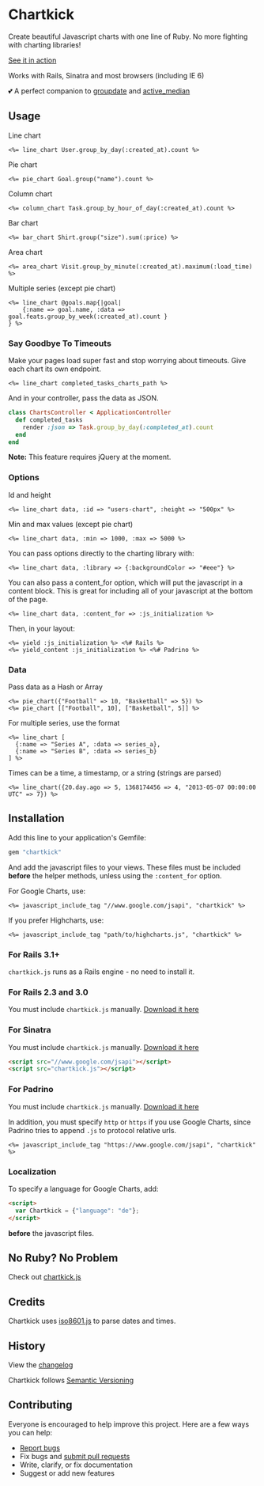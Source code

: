 # Chartkick

Create beautiful Javascript charts with one line of Ruby. No more fighting with charting libraries!

[See it in action](http://ankane.github.io/chartkick/)

Works with Rails, Sinatra and most browsers (including IE 6)

:two_hearts: A perfect companion to [groupdate](https://github.com/ankane/groupdate) and [active_median](https://github.com/ankane/active_median)

## Usage

Line chart

```erb
<%= line_chart User.group_by_day(:created_at).count %>
```

Pie chart

```erb
<%= pie_chart Goal.group("name").count %>
```

Column chart

```erb
<%= column_chart Task.group_by_hour_of_day(:created_at).count %>
```

Bar chart

```erb
<%= bar_chart Shirt.group("size").sum(:price) %>
```

Area chart

```erb
<%= area_chart Visit.group_by_minute(:created_at).maximum(:load_time) %>
```

Multiple series (except pie chart)

```erb
<%= line_chart @goals.map{|goal|
    {:name => goal.name, :data => goal.feats.group_by_week(:created_at).count }
} %>
```

### Say Goodbye To Timeouts

Make your pages load super fast and stop worrying about timeouts.  Give each chart its own endpoint.

```erb
<%= line_chart completed_tasks_charts_path %>
```

And in your controller, pass the data as JSON.

```ruby
class ChartsController < ApplicationController
  def completed_tasks
    render :json => Task.group_by_day(:completed_at).count
  end
end
```

**Note:** This feature requires jQuery at the moment.

### Options

Id and height

```erb
<%= line_chart data, :id => "users-chart", :height => "500px" %>
```

Min and max values (except pie chart)

```erb
<%= line_chart data, :min => 1000, :max => 5000 %>
```

You can pass options directly to the charting library with:

```erb
<%= line_chart data, :library => {:backgroundColor => "#eee"} %>
```

You can also pass a content_for option, which will put the javascript in a content block.  This is great for including all of your javascript at the bottom of the page.

```erb
<%= line_chart data, :content_for => :js_initialization %>
```
Then, in your layout:

```erb
<%= yield :js_initialization %> <%# Rails %>
<%= yield_content :js_initialization %> <%# Padrino %>
```

### Data

Pass data as a Hash or Array

```erb
<%= pie_chart({"Football" => 10, "Basketball" => 5}) %>
<%= pie_chart [["Football", 10], ["Basketball", 5]] %>
```

For multiple series, use the format

```erb
<%= line_chart [
  {:name => "Series A", :data => series_a},
  {:name => "Series B", :data => series_b}
] %>
```

Times can be a time, a timestamp, or a string (strings are parsed)

```erb
<%= line_chart({20.day.ago => 5, 1368174456 => 4, "2013-05-07 00:00:00 UTC" => 7}) %>
```

## Installation

Add this line to your application's Gemfile:

```ruby
gem "chartkick"
```

And add the javascript files to your views.  These files must be included **before** the helper methods, unless using the `:content_for` option.

For Google Charts, use:

```erb
<%= javascript_include_tag "//www.google.com/jsapi", "chartkick" %>
```

If you prefer Highcharts, use:

```erb
<%= javascript_include_tag "path/to/highcharts.js", "chartkick" %>
```

### For Rails 3.1+

`chartkick.js` runs as a Rails engine - no need to install it.

### For Rails 2.3 and 3.0

You must include `chartkick.js` manually.  [Download it here](https://raw.github.com/ankane/chartkick/master/app/assets/javascripts/chartkick.js)

### For Sinatra

You must include `chartkick.js` manually.  [Download it here](https://raw.github.com/ankane/chartkick/master/app/assets/javascripts/chartkick.js)

```html
<script src="//www.google.com/jsapi"></script>
<script src="chartkick.js"></script>
```

### For Padrino

You must include `chartkick.js` manually.  [Download it here](https://raw.github.com/ankane/chartkick/master/app/assets/javascripts/chartkick.js)

In addition, you must specify `http` or `https` if you use Google Charts, since Padrino tries to append `.js` to protocol relative urls.

```erb
<%= javascript_include_tag "https://www.google.com/jsapi", "chartkick" %>
```

### Localization

To specify a language for Google Charts, add:

```html
<script>
  var Chartkick = {"language": "de"};
</script>
```

**before** the javascript files.

## No Ruby? No Problem

Check out [chartkick.js](https://github.com/ankane/chartkick.js)

## Credits

Chartkick uses [iso8601.js](https://github.com/Do/iso8601.js) to parse dates and times.

## History

View the [changelog](https://github.com/ankane/chartkick/blob/master/CHANGELOG.md)

Chartkick follows [Semantic Versioning](http://semver.org/)

## Contributing

Everyone is encouraged to help improve this project. Here are a few ways you can help:

- [Report bugs](https://github.com/ankane/chartkick/issues)
- Fix bugs and [submit pull requests](https://github.com/ankane/chartkick/pulls)
- Write, clarify, or fix documentation
- Suggest or add new features
